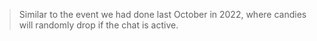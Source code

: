 > Similar to the event we had done last October in 2022, where candies will randomly drop if the chat is active.

